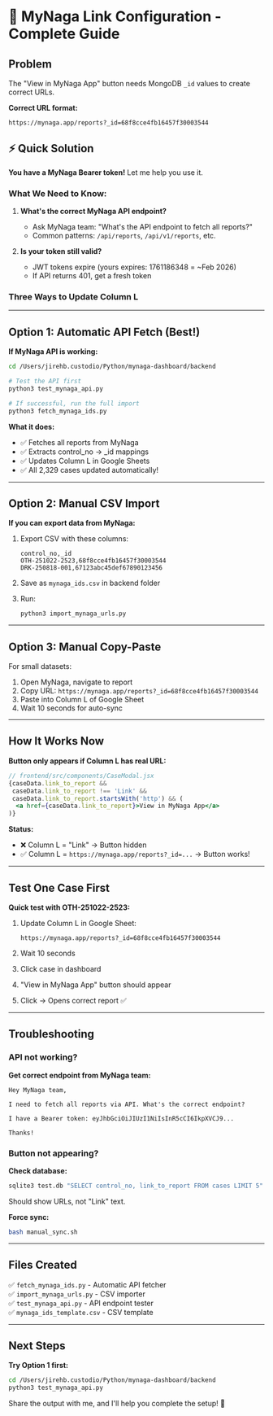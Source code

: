 # 🔗 MyNaga Link Configuration - Complete Guide

## Problem
The "View in MyNaga App" button needs MongoDB `_id` values to create correct URLs.

**Correct URL format:**
```
https://mynaga.app/reports?_id=68f8cce4fb16457f30003544
```

## ⚡ Quick Solution

**You have a MyNaga Bearer token!** Let me help you use it.

### What We Need to Know:

1. **What's the correct MyNaga API endpoint?**
   - Ask MyNaga team: "What's the API endpoint to fetch all reports?"
   - Common patterns: `/api/reports`, `/api/v1/reports`, etc.

2. **Is your token still valid?**
   - JWT tokens expire (yours expires: 1761186348 = ~Feb 2026)
   - If API returns 401, get a fresh token

### Three Ways to Update Column L

---

## Option 1: Automatic API Fetch (Best!)

**If MyNaga API is working:**

```bash
cd /Users/jirehb.custodio/Python/mynaga-dashboard/backend

# Test the API first
python3 test_mynaga_api.py

# If successful, run the full import
python3 fetch_mynaga_ids.py
```

**What it does:**
- ✅ Fetches all reports from MyNaga
- ✅ Extracts control_no → _id mappings  
- ✅ Updates Column L in Google Sheets
- ✅ All 2,329 cases updated automatically!

---

## Option 2: Manual CSV Import

**If you can export data from MyNaga:**

1. Export CSV with these columns:
   ```
   control_no,_id
   OTH-251022-2523,68f8cce4fb16457f30003544
   DRK-250818-001,67123abc45def67890123456
   ```

2. Save as `mynaga_ids.csv` in backend folder

3. Run:
   ```bash
   python3 import_mynaga_urls.py
   ```

---

## Option 3: Manual Copy-Paste

For small datasets:

1. Open MyNaga, navigate to report
2. Copy URL: `https://mynaga.app/reports?_id=68f8cce4fb16457f30003544`
3. Paste into Column L of Google Sheet
4. Wait 10 seconds for auto-sync

---

## How It Works Now

**Button only appears if Column L has real URL:**

```jsx
// frontend/src/components/CaseModal.jsx
{caseData.link_to_report && 
 caseData.link_to_report !== 'Link' && 
 caseData.link_to_report.startsWith('http') && (
  <a href={caseData.link_to_report}>View in MyNaga App</a>
)}
```

**Status:**
- ❌ Column L = "Link" → Button hidden
- ✅ Column L = `https://mynaga.app/reports?_id=...` → Button works!

---

## Test One Case First

**Quick test with OTH-251022-2523:**

1. Update Column L in Google Sheet:
   ```
   https://mynaga.app/reports?_id=68f8cce4fb16457f30003544
   ```

2. Wait 10 seconds

3. Click case in dashboard

4. "View in MyNaga App" button should appear

5. Click → Opens correct report ✅

---

## Troubleshooting

### API not working?

**Get correct endpoint from MyNaga team:**
```
Hey MyNaga team,

I need to fetch all reports via API. What's the correct endpoint?

I have a Bearer token: eyJhbGciOiJIUzI1NiIsInR5cCI6IkpXVCJ9...

Thanks!
```

### Button not appearing?

**Check database:**
```bash
sqlite3 test.db "SELECT control_no, link_to_report FROM cases LIMIT 5"
```

Should show URLs, not "Link" text.

**Force sync:**
```bash
bash manual_sync.sh
```

---

## Files Created

✅ `fetch_mynaga_ids.py` - Automatic API fetcher  
✅ `import_mynaga_urls.py` - CSV importer  
✅ `test_mynaga_api.py` - API endpoint tester  
✅ `mynaga_ids_template.csv` - CSV template

---

## Next Steps

**Try Option 1 first:**
```bash
cd /Users/jirehb.custodio/Python/mynaga-dashboard/backend
python3 test_mynaga_api.py
```

Share the output with me, and I'll help you complete the setup! 🚀
